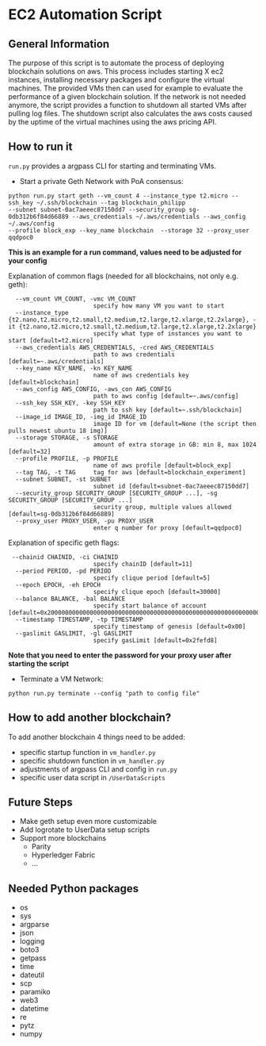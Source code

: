 # EC2 Automation Script

## General Information

The purpose of this script is to automate the process of deploying blockchain solutions on aws.
This process includes starting X ec2 instances, installing necessary packages and configure the virtual machines.
The provided VMs then can used for example to evaluate the performance of a given blockchain solution.
If the network is not needed anymore, the script provides  a function to shutdown all started VMs after pulling log files.
The shutdown script also calculates the aws costs caused by the uptime of the virtual machines using the aws pricing API.

## How to run it

```run.py``` provides a argpass CLI for starting and terminating VMs.

* Start a private Geth Network with PoA consensus: 


```
python run.py start geth --vm_count 4 --instance_type t2.micro --ssh_key ~/.ssh/blockchain --tag blockchain_philipp 
--subnet subnet-0ac7aeeec87150dd7 --security_group sg-0db312b6f84d66889 --aws_credentials ~/.aws/credentials --aws_config ~/.aws/config 
--profile block_exp --key_name blockchain  --storage 32 --proxy_user qqdpoc0
```
__This is an example  for a run command, values need to be adjusted for your config__


Explanation of common flags (needed for all blockchains, not only e.g. geth):
```
  --vm_count VM_COUNT, -vmc VM_COUNT
                        specify how many VM you want to start
  --instance_type {t2.nano,t2.micro,t2.small,t2.medium,t2.large,t2.xlarge,t2.2xlarge}, -it {t2.nano,t2.micro,t2.small,t2.medium,t2.large,t2.xlarge,t2.2xlarge}
                        specify what type of instances you want to start [default=t2.micro]
  --aws_credentials AWS_CREDENTIALS, -cred AWS_CREDENTIALS
                        path to aws credentials [default=~.aws/credentials]
  --key_name KEY_NAME, -kn KEY_NAME
                        name of aws credentials key [default=blockchain]
  --aws_config AWS_CONFIG, -aws_con AWS_CONFIG
                        path to aws config [default=~.aws/config]
  --ssh_key SSH_KEY, -key SSH_KEY
                        path to ssh key [default=~.ssh/blockchain]
  --image_id IMAGE_ID, -img_id IMAGE_ID
                        image ID for vm [default=None (the script then pulls newest ubuntu 18 img)]
  --storage STORAGE, -s STORAGE
                        amount of extra storage in GB: min 8, max 1024 [default=32]
  --profile PROFILE, -p PROFILE
                        name of aws profile [default=block_exp]
  --tag TAG, -t TAG     tag for aws [default=blockchain_experiment]
  --subnet SUBNET, -st SUBNET
                        subnet id [default=subnet-0ac7aeeec87150dd7]
  --security_group SECURITY_GROUP [SECURITY_GROUP ...], -sg SECURITY_GROUP [SECURITY_GROUP ...]
                        security group, multiple values allowed [default=sg-0db312b6f84d66889]
  --proxy_user PROXY_USER, -pu PROXY_USER
                        enter q number for proxy [default=qqdpoc0]
```

Explanation of specific geth flags:
```
 --chainid CHAINID, -ci CHAINID
                        specify chainID [default=11]
  --period PERIOD, -pd PERIOD
                        specify clique period [default=5]
  --epoch EPOCH, -eh EPOCH
                        specify clique epoch [default=30000]
  --balance BALANCE, -bal BALANCE
                        specify start balance of account [default=0x200000000000000000000000000000000000000000000000000000000000000]
  --timestamp TIMESTAMP, -tp TIMESTAMP
                        specify timestamp of genesis [default=0x00]
  --gaslimit GASLIMIT, -gl GASLIMIT
                        specify gasLimit [default=0x2fefd8]

```
__Note that you need to enter the password for your proxy user after starting the script__

* Terminate a VM Network:

```
python run.py terminate --config "path to config file" 
```

## How to add another blockchain?
To add another blockchain 4 things need to be added:
* specific startup function in ```vm_handler.py```
* specific shutdown function in ```vm_handler.py```
* adjustments of argpass CLI and config in ```run.py```
* specific user data script in ```/UserDataScripts```

## Future Steps
* Make geth setup even more customizable
* Add logrotate to UserData setup scripts
*  Support more blockchains
    * Parity
    * Hyperledger Fabric
    * ...
    
## Needed Python packages 

* os       
* sys   
* argparse 
* json  
* logging  
* boto3 
* getpass  
* time  
* dateutil 
* scp   
* paramiko 
* web3 
* datetime 
* re    
* pytz     
* numpy 